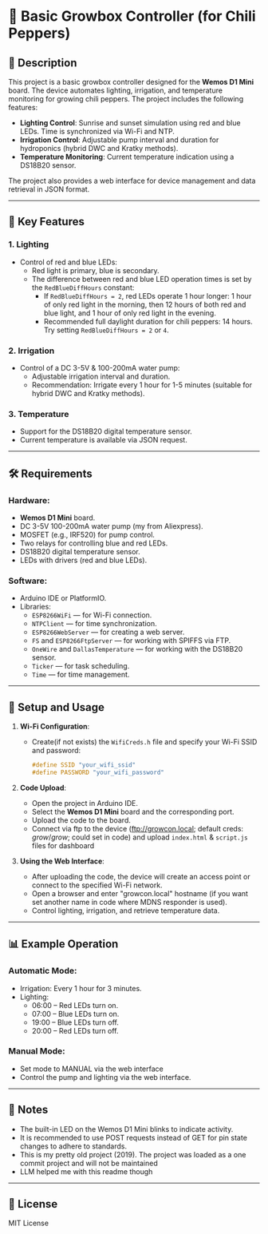 # 🌱 Basic Growbox Controller (for Chili Peppers)

## 📌 Description
This project is a basic growbox controller designed for the **Wemos D1 Mini** board. The device automates lighting, irrigation, and temperature monitoring for growing chili peppers. The project includes the following features:

- **Lighting Control**: Sunrise and sunset simulation using red and blue LEDs. Time is synchronized via Wi-Fi and NTP.
- **Irrigation Control**: Adjustable pump interval and duration for hydroponics (hybrid DWC and Kratky methods).
- **Temperature Monitoring**: Current temperature indication using a DS18B20 sensor.

The project also provides a web interface for device management and data retrieval in JSON format.

---

## 🔧 Key Features

### 1. **Lighting**
- Control of red and blue LEDs:
  - Red light is primary, blue is secondary.
  - The difference between red and blue LED operation times is set by the `RedBlueDiffHours` constant:
    - If `RedBlueDiffHours = 2`, red LEDs operate 1 hour longer: 1 hour of only red light in the morning, then 12 hours of both red and blue light, and 1 hour of only red light in the evening.
    - Recommended full daylight duration for chili peppers: 14 hours. Try setting `RedBlueDiffHours = 2` or `4`.

### 2. **Irrigation**
- Control of a DC 3-5V & 100-200mA water pump:
  - Adjustable irrigation interval and duration.
  - Recommendation: Irrigate every 1 hour for 1-5 minutes (suitable for hybrid DWC and Kratky methods).

### 3. **Temperature**
- Support for the DS18B20 digital temperature sensor.
- Current temperature is available via JSON request.

---

## 🛠️ Requirements

### Hardware:
- **Wemos D1 Mini** board.
- DC 3-5V 100-200mA water pump (my from Aliexpress).
- MOSFET (e.g., IRF520) for pump control.
- Two relays for controlling blue and red LEDs.
- DS18B20 digital temperature sensor.
- LEDs with drivers (red and blue LEDs).

### Software:
- Arduino IDE or PlatformIO.
- Libraries:
  - `ESP8266WiFi` — for Wi-Fi connection.
  - `NTPClient` — for time synchronization.
  - `ESP8266WebServer` — for creating a web server.
  - `FS` and `ESP8266FtpServer` — for working with SPIFFS via FTP.
  - `OneWire` and `DallasTemperature` — for working with the DS18B20 sensor.
  - `Ticker` — for task scheduling.
  - `Time` — for time management.

---

## 🚀 Setup and Usage

1. **Wi-Fi Configuration**:
   - Create(if not exists) the `WifiCreds.h` file and specify your Wi-Fi SSID and password:
     ```cpp
     #define SSID "your_wifi_ssid"
     #define PASSWORD "your_wifi_password"
     ```

3. **Code Upload**:
   - Open the project in Arduino IDE.
   - Select the **Wemos D1 Mini** board and the corresponding port.
   - Upload the code to the board.
   - Connect via ftp to the device (ftp://growcon.local; default creds: *grow*/*grow*; could set in code) and upload ```index.html``` & ```script.js``` files for dashboard

4. **Using the Web Interface**:
   - After uploading the code, the device will create an access point or connect to the specified Wi-Fi network.
   - Open a browser and enter "growcon.local" hostname (if you want set another name in code where MDNS responder is used).
   - Control lighting, irrigation, and retrieve temperature data.

---

## 📊 Example Operation

### Automatic Mode:
- Irrigation: Every 1 hour for 3 minutes.
- Lighting:
  - 06:00 – Red LEDs turn on.
  - 07:00 – Blue LEDs turn on.
  - 19:00 – Blue LEDs turn off.
  - 20:00 – Red LEDs turn off.

### Manual Mode:
- Set mode to MANUAL via the web interface
- Control the pump and lighting via the web interface.

---

## 📝 Notes
- The built-in LED on the Wemos D1 Mini blinks to indicate activity.
- It is recommended to use POST requests instead of GET for pin state changes to adhere to standards.
- This is my pretty old project (2019). The project was loaded as a one commit project and will not be maintained
- LLM helped me with this readme though

---

## 📜 License
MIT License
